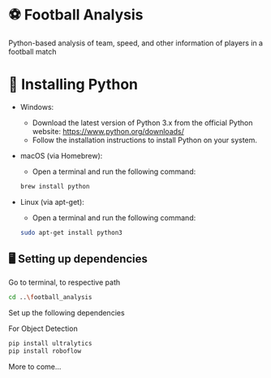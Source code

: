 # ⚽ Football Analysis
Python-based analysis of team, speed, and other information of players in a football match

# 🐍 Installing Python
- Windows:

  - Download the latest version of Python 3.x from the official Python website: https://www.python.org/downloads/
  - Follow the installation instructions to install Python on your system.

- macOS (via Homebrew):

  - Open a terminal and run the following command:
  ```sh
  brew install python
  ```

- Linux (via apt-get):

  - Open a terminal and run the following command:
  ```sh
  sudo apt-get install python3
  ```



## 🖥️ Setting up dependencies
Go to terminal, to respective path
```sh
cd ..\football_analysis
```

Set up the following dependencies

For Object Detection
```sh
pip install ultralytics
pip install roboflow
```
More to come...

